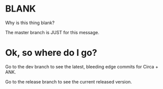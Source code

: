 # BLANK
Why is this thing blank?

The master branch is JUST for this message.

# Ok, so where do I go?
Go to the dev branch to see the latest, bleeding edge commits for Circa + ANK.

Go to the release branch to see the current released version.
